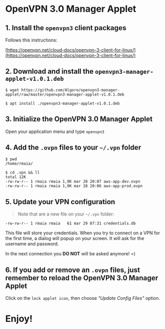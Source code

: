 # OpenVPN 3.0 Manager Applet

## 1. Install the `openvpn3` client packages
Follows this instructions:


[https://openvpn.net/cloud-docs/openvpn-3-client-for-linux/](https://openvpn.net/cloud-docs/openvpn-3-client-for-linux/)

## 2. Download and install the `openvpn3-manager-applet-v1.0.1.deb`
```shell
$ wget https://github.com/Algoro/openvpn3-manager-applet/raw/master/openvpn3-manager-applet-v1.0.1.deb

$ apt install ./openvpn3-manager-applet-v1.0.1.deb 
```
## 3. Initialize the OpenVPN 3.0 Manager Applet
Open your application menu and type `openvpn3`


## 4. Add the `.ovpn` files to your `~/.vpn` folder
```shell
$ pwd
/home/rmaia/

$ cd .vpn && ll
total 12K
-rw-rw-r-- 1 rmaia rmaia 1,9K mar 28 20:07 aws-app-dev.ovpn
-rw-rw-r-- 1 rmaia rmaia 1,9K mar 28 20:06 aws-app-prod.ovpn
```
## 5. Update your VPN configuration
> Note that are a new file on your `~/.vpn` folder:
```shell
-rw-rw-r-- 1 rmaia rmaia   61 mar 29 07:31 credentials.db
```
This file will store your credentials. When you try to connect on a VPN for the first time, a dialog will popup on your screen. It will ask for the username and password. 

In the next connection you **DO NOT** will be asked anymore! =)

## 6. If you add or remove an `.ovpn` files, just remember to reload the OpenVPN 3.0 Manager Applet
Click on the `lock applet icon`, then choose *"Update Config Files"* option.


# Enjoy!